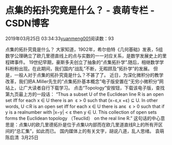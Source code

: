 
# 点集的拓扑究竟是什么？ - 袁萌专栏 - CSDN博客

2019年03月25日 03:34:33[yuanmeng001](https://me.csdn.net/yuanmeng001)阅读数：93


点集的拓扑究竟是什么？
大家知道，1902年，希尔伯特《几何基础》发表，5组数学公理确立了欧几里德直线上的点与实数的一一对应关系，是数学发展史上的里程碑事件。
19世纪早期，豪斯多夫创立了抽象的“点集拓扑学”.随后，相继数学学科粉粉出现。在此期间，我们国内“战乱”不断，无暇顾及“拓扑学”的发展。
但是，一般人对于点集的拓扑究竟是什么？不甚了了。
近日，为深化微积分的教学改革，我们把A.Miller先生的“点集拓扑基本概念”电子版安置在“无穷小微积分”网站上，让广大读者自行下载学习。
点击“Topology”安按钮，下载该电子版，查找第九页最上方的一段话：
“Thus a subset U of the Euclidean line R is an open set iﬀ for each x ∈ U there is an  ε > 0 such that (x−ε,x +ε) ⊆ U. In other words, U ⊂R is an open set iﬀ for each x ∈ U there is anε  ε > 0 such that if y is a realnumber with |x−y| < ε then y ∈ U. This collection of open sets forms the Euclidean topology （Teuclid） on the real line R.”
这句话的中心意思是：点集U的欧几里德拓扑是位于点集U内部而在欧几里道直线R上的所有开区间的“总汇集”，如此而已。
国内媒体上的有关文字，胡说八道，乱人思绪。
袁萌  陈启清  3月25日


